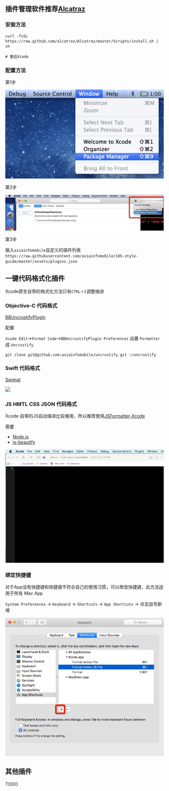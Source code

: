 
## 插件管理软件推荐[Alcatraz](https://github.com/alcatraz/Alcatraz)

### 安装方法
```
curl -fsSL https://raw.github.com/alcatraz/Alcatraz/master/Scripts/install.sh | sh

# 重启Xcode
```

### 配置方法

第1步

![](assets/plugins0.png)

第2步

![](assets/plugins1.png)

第3步

输入`asiainfomobile`自定义的插件列表
`https://raw.githubusercontent.com/asiainfomobile/iOS-style-guide/master/assets/plugins.json`

## 一键代码格式化插件
Xcode原生自带的格式化方法只有`CTRL＋I`调整缩进

### Objective-C 代码格式
[BBUncrustifyPlugin](https://github.com/benoitsan/BBUncrustifyPlugin-Xcode)

配置

`Xcode Edit`->`Format Code`->`BBUncrustifyPlugin Preferences` 设置 `Formatter` 成 `Uncrustify`

```
git clone git@github.com:asiainfomobile/uncrustify.git ~/uncrustify
```

### Swift 代码格式

[Swimat](https://github.com/Jintin/Swimat)

![](https://github.com/Jintin/Swimat/raw/master/README/preview.gif)

### JS HMTL CSS JSON 代码格式

Xcode 自带的JS自动缩进比较难用，所以推荐使用[JSFormatter-Xcode](https://github.com/bumaociyuan/JSFormatter-Xcode)

需要

* [Node.js](https://nodejs.org/)
* [js-beautify](https://github.com/beautify-web/js-beautify)

![](https://raw.githubusercontent.com/bumaociyuan/JSFormatter-Xcode/master/screenshot.gif)

### 绑定快捷键

对于App没有快捷键和快捷键不符合自己的使用习惯，可以修改快捷键，此方法适用于所有 Mac App

`System Preferences` -> `Keyboard` -> `Shortcuts` -> `App Shortcuts` -> 点击加号新增

![](assets/plugins2.png)


## 其他插件
TODO